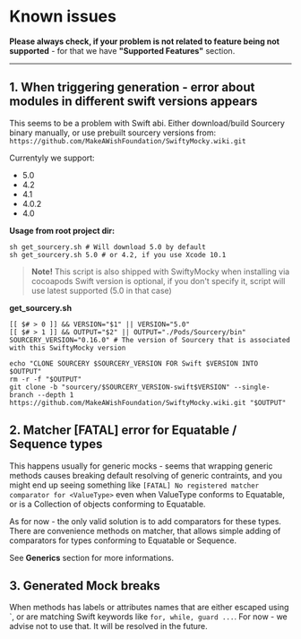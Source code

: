 # Known issues

**Please always check, if your problem is not related to feature being not supported** - for that we have **"Supported Features"** section.

-----

## 1. When triggering generation - error about modules in different swift versions appears

This seems to be a problem with Swift abi. Either download/build Sourcery binary manually, or use prebuilt sourcery versions from: `https://github.com/MakeAWishFoundation/SwiftyMocky.wiki.git`

Currentyly we support:

- 5.0
- 4.2
- 4.1
- 4.0.2
- 4.0

**Usage from root project dir:**

```shell
sh get_sourcery.sh # Will download 5.0 by default
sh get_sourcery.sh 5.0 # or 4.2, if you use Xcode 10.1
```

> **Note!**
> This script is also shipped with SwiftyMocky when installing via cocoapods
> Swift version is optional, if you don't specify it, script will use latest supported (5.0 in that case)

**get_sourcery.sh**

```shell
[[ $# > 0 ]] && VERSION="$1" || VERSION="5.0"
[[ $# > 1 ]] && OUTPUT="$2" || OUTPUT="./Pods/Sourcery/bin"
SOURCERY_VERSION="0.16.0" # The version of Sourcery that is associated with this SwiftyMocky version

echo "CLONE SOURCERY $SOURCERY_VERSION FOR Swift $VERSION INTO $OUTPUT"
rm -r -f "$OUTPUT"
git clone -b "sourcery/$SOURCERY_VERSION-swift$VERSION" --single-branch --depth 1 https://github.com/MakeAWishFoundation/SwiftyMocky.wiki.git "$OUTPUT"
```

## 2. Matcher [FATAL] error for Equatable / Sequence types

This happens usually for generic mocks - seems that wrapping generic methods causes breaking default resolving of generic contraints, and you might end up seeing something like `[FATAL] No registered matcher comparator for <ValueType>` even when ValueType conforms to Equatable, or is a Collection of objects conforming to Equatable.

As for now - the only valid solution is to add comparators for these types. There are convenience methods on matcher, that allows simple adding of comparators for types conforming to Equatable or Sequence.

See **Generics** section for more informations.

## 3. Generated Mock breaks

When methods has labels or attributes names that are either escaped using  \`, or  are matching Swift keywords like `for, while, guard ...`. For now - we advise not to use that. It will be resolved in the future.
